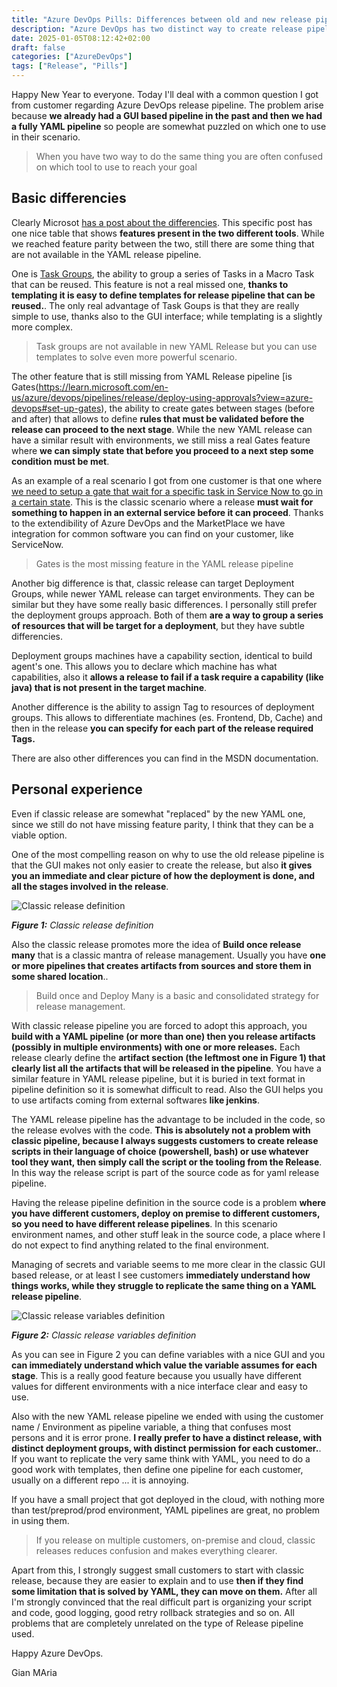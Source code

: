 ```yaml
---
title: "Azure DevOps Pills: Differences between old and new release pipeline"
description: "Azure DevOps has two distinct way to create release pipeline, the new one, fully YAML and the old one, based on a GUI. Let's discover which one to use in your scenario"
date: 2025-01-05T08:12:42+02:00
draft: false
categories: ["AzureDevOps"]
tags: ["Release", "Pills"]
---
```


Happy New Year to everyone. Today I'll deal with a common question I got from customer regarding Azure DevOps release pipeline. The problem arise because **we already had a GUI based pipeline in the past and then we had a fully YAML pipeline** so people are somewhat puzzled on which one to use in their scenario.

> When you have two way to do the same thing you are often confused on which tool to use to reach your goal

## Basic differencies

Clearly Microsot [has a post about the differencies](https://learn.microsoft.com/en-us/azure/devops/pipelines/get-started/pipelines-get-started?view=azure-devops). This specific post has one nice table that shows **features present in the two different tools**. While we reached feature parity between the two, still there are some thing that are not available in the YAML release pipeline.

One is [Task Groups](https://learn.microsoft.com/en-us/azure/devops/pipelines/release/task-groups?view=azure-devops), the ability to group a series of Tasks in a Macro Task that can be reused. This feature is not a real missed one, **thanks to templating it is easy to define templates for release pipeline that can be reused.**. The only real advantage of Task Goups is that they are really simple to use, thanks also to the GUI interface; while templating is a slightly more complex.

> Task groups are not available in new YAML Release but you can use templates to solve even more powerful scenario.

The other feature that is still missing from YAML Release pipeline [is Gates(https://learn.microsoft.com/en-us/azure/devops/pipelines/release/deploy-using-approvals?view=azure-devops#set-up-gates), the ability to create gates between stages (before and after) that allows to define **rules that must be validated before the release can proceed to the next stage**. While the new YAML release can have a similar result with environments, we still miss a real Gates feature where **we can simply state that before you proceed to a next step some condition must be met**.

As an example of a real scenario I got from one customer is that one where [we need to setup a gate that wait for a specific task in Service Now to go in a certain state](https://learn.microsoft.com/en-us/azure/devops/pipelines/release/approvals/servicenow?view=azure-devops&tabs=classic). This is the classic scenario where a release **must wait for something to happen in an external service before it can proceed**. Thanks to the extendibility of Azure DevOps and the MarketPlace we have integration for common software you can find on your customer, like ServiceNow.

> Gates is the most missing feature in the YAML release pipeline

Another big difference is that, classic release can target Deployment Groups, while newer YAML release can target environments. They can be similar but they have some really basic differences. I personally still prefer the deployment groups approach. Both of them **are a way to group a series of resources that will be target for a deployment**, but they have subtle differencies.

Deployment groups machines have a capability section, identical to build agent's one. This allows you to declare which machine has what capabilities, also it **allows a release to fail if a task require a capability (like java) that is not present in the target machine**.

Another difference is the ability to assign Tag to resources of deployment groups. This allows to differentiate machines (es. Frontend, Db, Cache) and then in the release **you can specify for each part of the release required Tags.**

There are also other differences you can find in the MSDN documentation.

## Personal experience

Even if classic release are somewhat "replaced" by the new YAML one, since we still do not have missing feature parity, I think that they can be a viable option. 

One of the most compelling reason on why to use the old release pipeline is that the GUI makes not only easier to create the release, but also **it gives you an immediate and clear picture of how the deployment is done, and all the stages involved in the release**.

![Classic release definition](../images/classic-release.png)

***Figure 1:*** *Classic release definition*

Also the classic release promotes more the idea of **Build once release many** that is a classic mantra of release management. Usually you have **one or more pipelines that creates artifacts from sources and store them in some shared location**..

> Build once and Deploy Many is a basic and consolidated strategy for release management.

With classic release pipeline you are forced to adopt this approach, you **build with a YAML pipeline (or more than one) then you release artifacts (possibly in multiple environments) with one or more releases.** Each release clearly define the **artifact section (the leftmost one in Figure 1) that clearly list all the artifacts that will be released in the pipeline**. You have a similar feature in YAML release pipeline, but it is buried in text format in pipeline definition so it is somewhat difficult to read. Also the GUI helps you to use artifacts coming from external softwares **like jenkins**. 

The YAML release pipeline has the advantage to be included in the code, so the release evolves with the code. **This is absolutely not a problem with classic pipeline, because I always suggests customers to create release scripts in their language of choice (powershell, bash) or use whatever tool they want, then simply call the script or the tooling from the Release**. In this way the release script is part of the source code as for yaml release pipeline.

Having the release pipeline definition in the source code is a problem **where you have different customers, deploy on premise to different customers, so you need to have different release pipelines**. In this scenario environment names, and other stuff leak in the source code, a place where I do not expect to find anything related to the final environment.

Managing of secrets and variable seems to me more clear in the classic GUI based release, or at least I see customers **immediately understand how things works, while they struggle to replicate the same thing on a YAML release pipeline**.

![Classic release variables definition](../images/release-variables-classic.png)

***Figure 2:*** *Classic release variables definition*

As you can see in Figure 2 you can define variables with a nice GUI and you **can immediately understand which value the variable assumes for each stage**. This is a really good feature because you usually have different values for different environments with a nice interface clear and easy to use.

Also with the new YAML release pipeline we ended with using the customer name / Environment as pipeline variable, a thing that confuses most persons and it is error prone. **I really prefer to have a distinct release, with distinct deployment groups, with distinct permission for each customer.**. If you want to replicate the very same think with YAML, you need to do a good work with templates, then define one pipeline for each customer, usually on a different repo ... it is annoying.

If you have a small project that got deployed in the cloud, with nothing more than test/preprod/prod environment, YAML pipelines are great, no problem in using them. 

> If you release on multiple customers, on-premise and cloud, classic releases reduces confusion and makes everything clearer.

Apart from this, I strongly suggest small customers to start with classic release, because they are easier to explain and to use **then if they find some limitation that is solved by YAML, they can move on them.** After all I'm strongly convinced that the real difficult part is organizing your script and code, good logging, good retry rollback strategies and so on. All problems that are completely unrelated on the type of Release pipeline used.

Happy Azure DevOps.

Gian MAria

